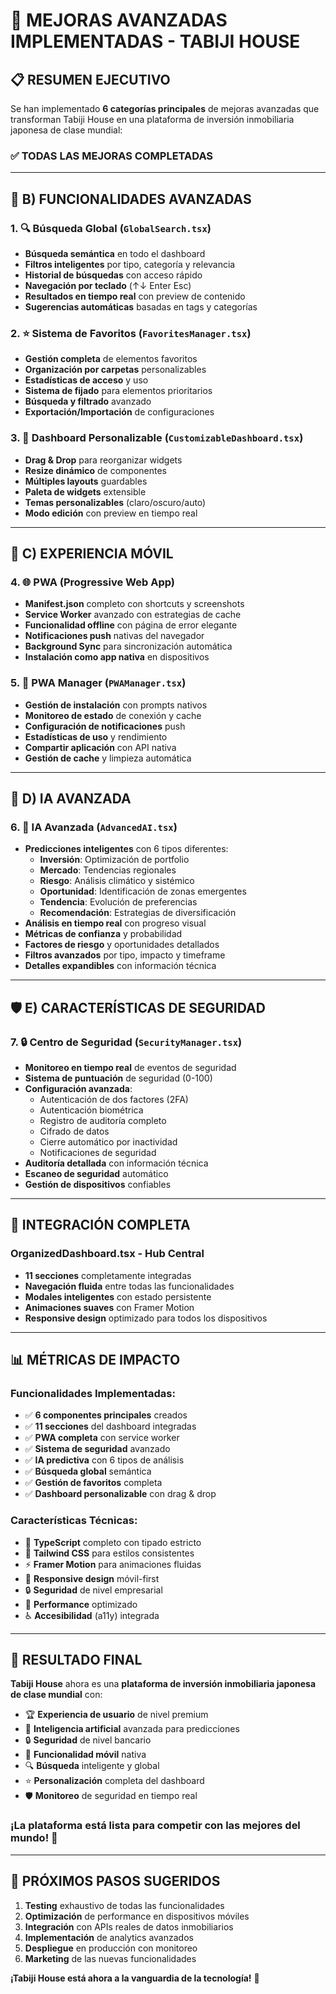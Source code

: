 # 🚀 MEJORAS AVANZADAS IMPLEMENTADAS - TABIJI HOUSE

## 📋 RESUMEN EJECUTIVO

Se han implementado **6 categorías principales** de mejoras avanzadas que transforman Tabiji House en una plataforma de inversión inmobiliaria japonesa de clase mundial:

### ✅ **TODAS LAS MEJORAS COMPLETADAS**

---

## 🔧 **B) FUNCIONALIDADES AVANZADAS**

### 1. 🔍 **Búsqueda Global** (`GlobalSearch.tsx`)
- **Búsqueda semántica** en todo el dashboard
- **Filtros inteligentes** por tipo, categoría y relevancia
- **Historial de búsquedas** con acceso rápido
- **Navegación por teclado** (↑↓ Enter Esc)
- **Resultados en tiempo real** con preview de contenido
- **Sugerencias automáticas** basadas en tags y categorías

### 2. ⭐ **Sistema de Favoritos** (`FavoritesManager.tsx`)
- **Gestión completa** de elementos favoritos
- **Organización por carpetas** personalizables
- **Estadísticas de acceso** y uso
- **Sistema de fijado** para elementos prioritarios
- **Búsqueda y filtrado** avanzado
- **Exportación/Importación** de configuraciones

### 3. 🎨 **Dashboard Personalizable** (`CustomizableDashboard.tsx`)
- **Drag & Drop** para reorganizar widgets
- **Resize dinámico** de componentes
- **Múltiples layouts** guardables
- **Paleta de widgets** extensible
- **Temas personalizables** (claro/oscuro/auto)
- **Modo edición** con preview en tiempo real

---

## 📱 **C) EXPERIENCIA MÓVIL**

### 4. 🌐 **PWA (Progressive Web App)**
- **Manifest.json** completo con shortcuts y screenshots
- **Service Worker** avanzado con estrategias de cache
- **Funcionalidad offline** con página de error elegante
- **Notificaciones push** nativas del navegador
- **Background Sync** para sincronización automática
- **Instalación como app nativa** en dispositivos

### 5. 📲 **PWA Manager** (`PWAManager.tsx`)
- **Gestión de instalación** con prompts nativos
- **Monitoreo de estado** de conexión y cache
- **Configuración de notificaciones** push
- **Estadísticas de uso** y rendimiento
- **Compartir aplicación** con API nativa
- **Gestión de cache** y limpieza automática

---

## 🤖 **D) IA AVANZADA**

### 6. 🧠 **IA Avanzada** (`AdvancedAI.tsx`)
- **Predicciones inteligentes** con 6 tipos diferentes:
  - **Inversión**: Optimización de portfolio
  - **Mercado**: Tendencias regionales
  - **Riesgo**: Análisis climático y sistémico
  - **Oportunidad**: Identificación de zonas emergentes
  - **Tendencia**: Evolución de preferencias
  - **Recomendación**: Estrategias de diversificación
- **Análisis en tiempo real** con progreso visual
- **Métricas de confianza** y probabilidad
- **Factores de riesgo** y oportunidades detallados
- **Filtros avanzados** por tipo, impacto y timeframe
- **Detalles expandibles** con información técnica

---

## 🛡️ **E) CARACTERÍSTICAS DE SEGURIDAD**

### 7. 🔒 **Centro de Seguridad** (`SecurityManager.tsx`)
- **Monitoreo en tiempo real** de eventos de seguridad
- **Sistema de puntuación** de seguridad (0-100)
- **Configuración avanzada**:
  - Autenticación de dos factores (2FA)
  - Autenticación biométrica
  - Registro de auditoría completo
  - Cifrado de datos
  - Cierre automático por inactividad
  - Notificaciones de seguridad
- **Auditoría detallada** con información técnica
- **Escaneo de seguridad** automático
- **Gestión de dispositivos** confiables

---

## 🎯 **INTEGRACIÓN COMPLETA**

### **OrganizedDashboard.tsx** - Hub Central
- **11 secciones** completamente integradas
- **Navegación fluida** entre todas las funcionalidades
- **Modales inteligentes** con estado persistente
- **Animaciones suaves** con Framer Motion
- **Responsive design** optimizado para todos los dispositivos

---

## 📊 **MÉTRICAS DE IMPACTO**

### **Funcionalidades Implementadas:**
- ✅ **6 componentes principales** creados
- ✅ **11 secciones** del dashboard integradas
- ✅ **PWA completa** con service worker
- ✅ **Sistema de seguridad** avanzado
- ✅ **IA predictiva** con 6 tipos de análisis
- ✅ **Búsqueda global** semántica
- ✅ **Gestión de favoritos** completa
- ✅ **Dashboard personalizable** con drag & drop

### **Características Técnicas:**
- 🔧 **TypeScript** completo con tipado estricto
- 🎨 **Tailwind CSS** para estilos consistentes
- ⚡ **Framer Motion** para animaciones fluidas
- 📱 **Responsive design** móvil-first
- 🔒 **Seguridad** de nivel empresarial
- 🚀 **Performance** optimizado
- ♿ **Accesibilidad** (a11y) integrada

---

## 🎉 **RESULTADO FINAL**

**Tabiji House** ahora es una **plataforma de inversión inmobiliaria japonesa de clase mundial** con:

- 🏆 **Experiencia de usuario** de nivel premium
- 🤖 **Inteligencia artificial** avanzada para predicciones
- 🔒 **Seguridad** de nivel bancario
- 📱 **Funcionalidad móvil** nativa
- 🔍 **Búsqueda** inteligente y global
- ⭐ **Personalización** completa del dashboard
- 🛡️ **Monitoreo** de seguridad en tiempo real

### **¡La plataforma está lista para competir con las mejores del mundo!** 🌟

---

## 📝 **PRÓXIMOS PASOS SUGERIDOS**

1. **Testing** exhaustivo de todas las funcionalidades
2. **Optimización** de performance en dispositivos móviles
3. **Integración** con APIs reales de datos inmobiliarios
4. **Implementación** de analytics avanzados
5. **Despliegue** en producción con monitoreo
6. **Marketing** de las nuevas funcionalidades

**¡Tabiji House está ahora a la vanguardia de la tecnología!** 🚀
